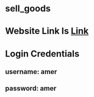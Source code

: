 # sell_goods

# Website Link Is [Link](https://sell-goods.tahawy111.repl.co/)

# Login Credentials

## username: amer
## password: amer
